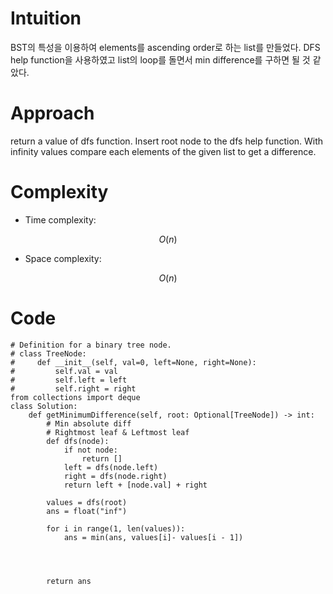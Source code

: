 # Intuition
<!-- Describe your first thoughts on how to solve this problem. -->
BST의 특성을 이용하여 elements를 ascending order로 하는 list를 만들었다. 
DFS help function을 사용하였고 list의 loop를 돌면서 min difference를 구하면 될 것 같았다. 

# Approach
<!-- Describe your approach to solving the problem. -->
return a value of dfs function.
Insert root node to the dfs help function. 
With infinity values compare each elements of the given list to get a difference. 

# Complexity
- Time complexity:
<!-- Add your time complexity here, e.g. $$O(n)$$ -->
$$O(n)$$
- Space complexity:
<!-- Add your space complexity here, e.g. $$O(n)$$ -->
$$O(n)$$
# Code
```
# Definition for a binary tree node.
# class TreeNode:
#     def __init__(self, val=0, left=None, right=None):
#         self.val = val
#         self.left = left
#         self.right = right
from collections import deque
class Solution:
    def getMinimumDifference(self, root: Optional[TreeNode]) -> int:
        # Min absolute diff 
        # Rightmost leaf & Leftmost leaf 
        def dfs(node):
            if not node:
                return []
            left = dfs(node.left)
            right = dfs(node.right)
            return left + [node.val] + right
        
        values = dfs(root)
        ans = float("inf")

        for i in range(1, len(values)):
            ans = min(ans, values[i]- values[i - 1])

            
            

        return ans
```